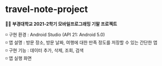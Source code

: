 # travel-note-project
👩‍💻 **부경대학교 2021-2학기 모바일프로그래밍 기말 프로젝트**
       
◽ 구현 환경 : Android Studio (API 21: Android 5.0)   
◽ 앱 설명 : 방문 장소, 방문 날짜, 여행에 대한 만족 정도를 저장할 수 있는 간단한 앱   
◽ 구현 기능 : 데이터 추가, 삭제, 조회, 검색    
◽ 앱 실행 화면  

